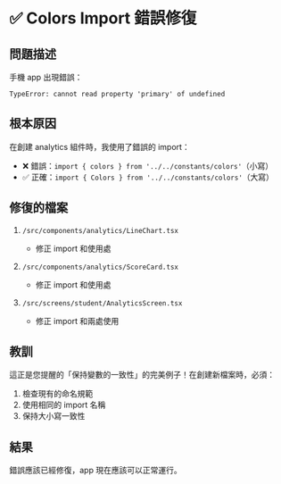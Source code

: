 # ✅ Colors Import 錯誤修復

## 問題描述
手機 app 出現錯誤：
```
TypeError: cannot read property 'primary' of undefined
```

## 根本原因
在創建 analytics 組件時，我使用了錯誤的 import：
- ❌ 錯誤：`import { colors } from '../../constants/colors'`（小寫）
- ✅ 正確：`import { Colors } from '../../constants/colors'`（大寫）

## 修復的檔案
1. `/src/components/analytics/LineChart.tsx`
   - 修正 import 和使用處

2. `/src/components/analytics/ScoreCard.tsx`
   - 修正 import 和使用處

3. `/src/screens/student/AnalyticsScreen.tsx`
   - 修正 import 和兩處使用

## 教訓
這正是您提醒的「保持變數的一致性」的完美例子！在創建新檔案時，必須：
1. 檢查現有的命名規範
2. 使用相同的 import 名稱
3. 保持大小寫一致性

## 結果
錯誤應該已經修復，app 現在應該可以正常運行。